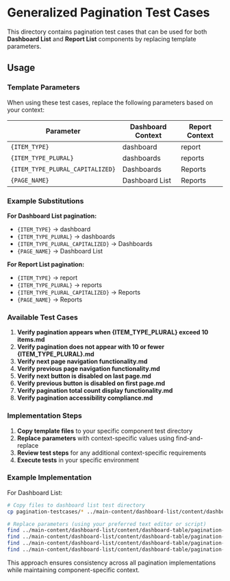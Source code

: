 # Generalized Pagination Test Cases

This directory contains pagination test cases that can be used for both **Dashboard List** and **Report List** components by replacing template parameters.

## Usage

### Template Parameters

When using these test cases, replace the following parameters based on your context:

| Parameter | Dashboard Context | Report Context |
|-----------|------------------|----------------|
| `{ITEM_TYPE}` | dashboard | report |
| `{ITEM_TYPE_PLURAL}` | dashboards | reports |
| `{ITEM_TYPE_PLURAL_CAPITALIZED}` | Dashboards | Reports |
| `{PAGE_NAME}` | Dashboard List | Reports |

### Example Substitutions

**For Dashboard List pagination:**
- `{ITEM_TYPE}` → dashboard
- `{ITEM_TYPE_PLURAL}` → dashboards  
- `{ITEM_TYPE_PLURAL_CAPITALIZED}` → Dashboards
- `{PAGE_NAME}` → Dashboard List

**For Report List pagination:**
- `{ITEM_TYPE}` → report
- `{ITEM_TYPE_PLURAL}` → reports
- `{ITEM_TYPE_PLURAL_CAPITALIZED}` → Reports  
- `{PAGE_NAME}` → Reports

### Available Test Cases

1. **Verify pagination appears when {ITEM_TYPE_PLURAL} exceed 10 items.md**
2. **Verify pagination does not appear with 10 or fewer {ITEM_TYPE_PLURAL}.md**
3. **Verify next page navigation functionality.md**
4. **Verify previous page navigation functionality.md**
5. **Verify next button is disabled on last page.md**
6. **Verify previous button is disabled on first page.md**
7. **Verify pagination total count display functionality.md**
8. **Verify pagination accessibility compliance.md**

### Implementation Steps

1. **Copy template files** to your specific component test directory
2. **Replace parameters** with context-specific values using find-and-replace
3. **Review test steps** for any additional context-specific requirements
4. **Execute tests** in your specific environment

### Example Implementation

For Dashboard List:
```bash
# Copy files to dashboard list test directory
cp pagination-testcases/* ../main-content/dashboard-list/content/dashboard-table/pagination-testcases/

# Replace parameters (using your preferred text editor or script)
find ../main-content/dashboard-list/content/dashboard-table/pagination-testcases/ -name "*.md" -exec sed -i 's/{ITEM_TYPE_PLURAL_CAPITALIZED}/Dashboards/g' {} \;
find ../main-content/dashboard-list/content/dashboard-table/pagination-testcases/ -name "*.md" -exec sed -i 's/{ITEM_TYPE_PLURAL}/dashboards/g' {} \;
find ../main-content/dashboard-list/content/dashboard-table/pagination-testcases/ -name "*.md" -exec sed -i 's/{ITEM_TYPE}/dashboard/g' {} \;
find ../main-content/dashboard-list/content/dashboard-table/pagination-testcases/ -name "*.md" -exec sed -i 's/{PAGE_NAME}/Dashboard List/g' {} \;
```

This approach ensures consistency across all pagination implementations while maintaining component-specific context.